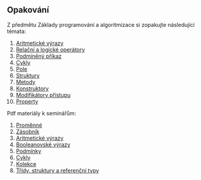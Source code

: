 ## Opakování

Z předmětu Základy programování a algoritmizace si zopakujte následující témata:

1. [Aritmetické výrazy](1_aritmeticke_vyrazy.md)
2. [Relační a logické operátory](2_relacni_logicke_operatory.md)
3. [Podmíněný příkaz](3_podmineny_prikaz.md)
4. [Cykly](4_cykly.md)
5. [Pole](5_pole.md)
6. [Struktury](6_struktury.md)
7. [Metody](7_metody.md)
8. [Konstruktory](8_konstruktory.md)
9. [Modifikátory přístupu](9_modifikatory_pristupu.md)
10. [Property](10_property.md)

Pdf materiály k seminářům:
1. [Proměnné](Seminare/Seminar_AP1PA_1.pdf)
2. [Zásobník](Seminare/Seminar_AP1PA_2.pdf)
3. [Aritmetické výrazy](Seminare/Seminar_AP1PA_3.pdf)
4. [Booleanovské výrazy](Seminare/Seminar_AP1PA_4.pdf)
5. [Podmínky](Seminare/Seminar_AP1PA_5.pdf)
6. [Cykly](Seminare/Seminar_AP1PA_6.pdf)
7. [Kolekce](Seminare/Seminar_AP1PA_7.pdf)
8. [Třídy, struktury a referenční typy](Seminare/Seminar_AP1PA_8.pdf)
